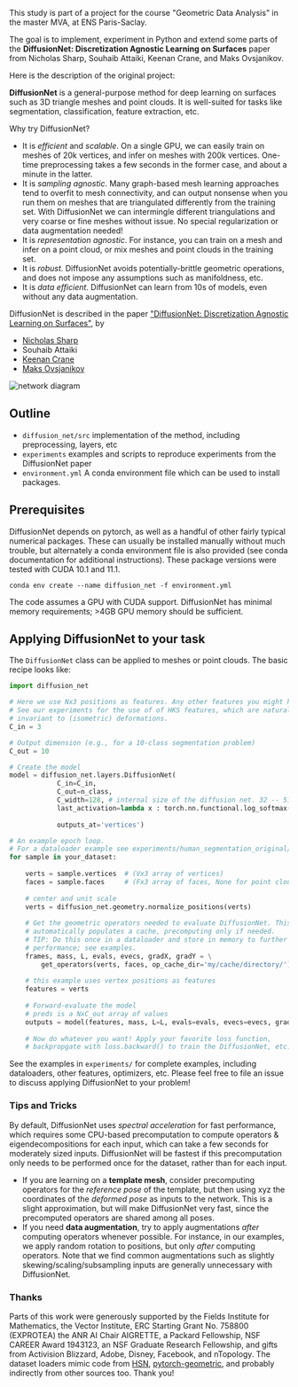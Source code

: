 This study is part of a project for the course "Geometric Data Analysis" in the master MVA, at ENS Paris-Saclay.

The goal is to implement, experiment in Python and extend some parts of the **DiffusionNet: Discretization Agnostic Learning on Surfaces** paper from Nicholas Sharp, Souhaib Attaiki, Keenan Crane, and Maks Ovsjanikov.



Here is the description of the original project:

**DiffusionNet** is a general-purpose method for deep learning on surfaces such as 3D triangle meshes and point clouds. It is well-suited for tasks like segmentation, classification, feature extraction, etc.

Why try DiffusionNet?
- It is _efficient_ and _scalable_. On a single GPU, we can easily train on meshes of 20k vertices, and infer on meshes with 200k vertices. One-time preprocessing takes a few seconds in the former case, and about a minute in the latter.
- It is _sampling agnostic_. Many graph-based mesh learning approaches tend to overfit to mesh connectivity, and can output nonsense when you run them on meshes that are triangulated differently from the training set. With DiffusionNet we can intermingle different triangulations and very coarse or fine meshes without issue. No special regularization or data augmentation needed!
- It is _representation agnostic_. For instance, you can train on a mesh and infer on a point cloud, or mix meshes and point clouds in the training set.
- It is _robust_. DiffusionNet avoids potentially-brittle geometric operations, and does not impose any assumptions such as manifoldness, etc.
- It is _data efficient_. DiffusionNet can learn from 10s of models, even without any data augmentation.

DiffusionNet is described in the paper ["DiffusionNet: Discretization Agnostic Learning on Surfaces"](https://arxiv.org/abs/2012.00888), by 
- [Nicholas Sharp](https://nmwsharp.com/)
- Souhaib Attaiki
- [Keenan Crane](http://keenan.is/here)
- [Maks Ovsjanikov](http://www.lix.polytechnique.fr/~maks/)

![network diagram](https://github.com/nmwsharp/diffusion-net/blob/master/media/diagram.jpg)

## Outline

  - `diffusion_net/src` implementation of the method, including preprocessing, layers, etc
  - `experiments` examples and scripts to reproduce experiments from the DiffusionNet paper
  - `environment.yml` A conda environment file which can be used to install packages.


## Prerequisites

DiffusionNet depends on pytorch, as well as a handful of other fairly typical numerical packages. These can usually be installed manually without much trouble, but alternately a conda environment file is also provided (see conda documentation for additional instructions). These package versions were tested with CUDA 10.1 and 11.1. 

```
conda env create --name diffusion_net -f environment.yml
```

The code assumes a GPU with CUDA support. DiffusionNet has minimal memory requirements; >4GB GPU memory should be sufficient. 

## Applying DiffusionNet to your task

The `DiffusionNet` class can be applied to meshes or point clouds. The basic recipe looks like:

```python
import diffusion_net

# Here we use Nx3 positions as features. Any other features you might have will work!
# See our experiments for the use of of HKS features, which are naturally 
# invariant to (isometric) deformations.
C_in = 3

# Output dimension (e.g., for a 10-class segmentation problem)
C_out = 10 

# Create the model
model = diffusion_net.layers.DiffusionNet(
            C_in=C_in,
            C_out=n_class,
            C_width=128, # internal size of the diffusion net. 32 -- 512 is a reasonable range
            last_activation=lambda x : torch.nn.functional.log_softmax(x,dim=-1), # apply a last softmax to outputs 
                                                                                  # (set to default None to output general values in R^{N x C_out})
            outputs_at='vertices')

# An example epoch loop.
# For a dataloader example see experiments/human_segmentation_original/human_segmentation_original_dataset.py
for sample in your_dataset:
    
    verts = sample.vertices  # (Vx3 array of vertices)
    faces = sample.faces     # (Fx3 array of faces, None for point cloud) 
    
    # center and unit scale
    verts = diffusion_net.geometry.normalize_positions(verts)
    
    # Get the geometric operators needed to evaluate DiffusionNet. This routine 
    # automatically populates a cache, precomputing only if needed.
    # TIP: Do this once in a dataloader and store in memory to further improve 
    # performance; see examples.
    frames, mass, L, evals, evecs, gradX, gradY = \
        get_operators(verts, faces, op_cache_dir='my/cache/directory/')
    
    # this example uses vertex positions as features 
    features = verts
    
    # Forward-evaluate the model
    # preds is a NxC_out array of values
    outputs = model(features, mass, L=L, evals=evals, evecs=evecs, gradX=gradX, gradY=gradY, faces=faces)
    
    # Now do whatever you want! Apply your favorite loss function, 
    # backpropgate with loss.backward() to train the DiffusionNet, etc. 
```

See the examples in `experiments/` for complete examples, including dataloaders, other features, optimizers, etc. Please feel free to file an issue to discuss applying DiffusionNet to your problem!

### Tips and Tricks

By default, DiffusionNet uses _spectral acceleration_ for fast performance, which requires some CPU-based precomputation to compute operators & eigendecompositions for each input, which can take a few seconds for moderately sized inputs. DiffusionNet will be fastest if this precomputation only needs to be performed once for the dataset, rather than for each input. 

- If you are learning on a **template mesh**, consider precomputing operators for the _reference pose_ of the template, but then using xyz the coordinates of the _deformed pose_ as inputs to the network. This is a slight approximation, but will make DiffusionNet very fast, since the precomputed operators are shared among all poses.
- If  you need **data augmentation**, try to apply augmentations _after_ computing operators whenever possible. For instance, in our examples, we apply random rotation to positions, but only _after_ computing operators. Note that we find common augmentations such as slightly skewing/scaling/subsampling inputs are generally unnecessary with DiffusionNet.

### Thanks

Parts of this work were generously supported by the Fields Institute for Mathematics, the Vector Institute, ERC Starting Grant No. 758800 (EXPROTEA) the ANR AI Chair AIGRETTE, a Packard Fellowship, NSF CAREER Award 1943123, an NSF Graduate Research Fellowship, and gifts from Activision Blizzard, Adobe, Disney, Facebook, and nTopology. The dataset loaders mimic code from [HSN](https://github.com/rubenwiersma/hsn), [pytorch-geometric](https://github.com/rusty1s/pytorch_geometric), and probably indirectly from other sources too. Thank you!

